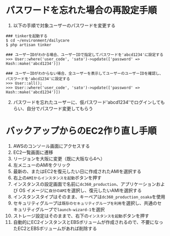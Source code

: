 # パスワードを忘れた場合の再設定手順

1. 以下の手順で対象ユーザーのパスワードを変更する

```
### tinkerを起動する
$ cd ~/environment/dailycare
$ php artisan tinker

### ユーザーIDがわかる場合、ユーザーIDで指定してパスワードを'abcd1234'に設定する
>>> User::where('user_code', 'sato')->update(['password' => Hash::make('abcd1234')])

### ユーザーIDがわからない場合、全ユーザーを表示してユーザーのユーザーIDを確認し、パスワードを'abcd1234'に設定する
>>> User::all();
>>> User::where('user_code', 'sato')->update(['password' => Hash::make('abcd1234')])
```

2. パスワードを忘れたユーザーに、仮パスワード'abcd1234'でログインしてもらい、自分でパスワード変更してもらう


# バックアップからのEC2作り直し手順

1. AWSのコンソール画面にアクセスする
2. EC2一覧画面に遷移
3. リージョンを大阪に変更（既に大阪なら4へ）
4. 左メニューのAMIをクリック
5. 最新の、またはEC2を復元したい日に作成されたAMIを選択する
6. 右上の`AMIからインスタンスを起動`ボタンを押す
7. インスタンスの設定画面で名前に`dc360_production`、アプリケーションおよび OS イメージに`自分のAMI`を選択し、復元したいAMIを選択する
8. インスタンスタイプはそのまま、キーペアは`dc360_production_osaka`を使用
9. セキュリティグループは`既存のセキュリティグループを利用`を選択し、共通のセキュリティグループで`launch-wizard-1`を選択
10. ストレージ設定はそのままで、右下の`インスタンスを起動`ボタンを押す
11. 自動的にEC2インスタンスとEBSボリュームが作成されるので、不要になったEC2とEBSボリュームがあれば削除する